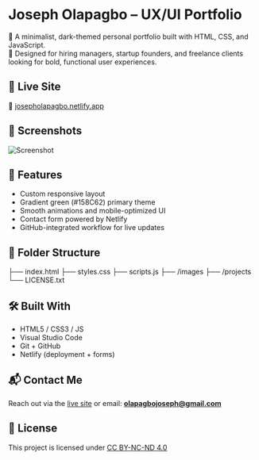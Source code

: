 # Joseph Olapagbo – UX/UI Portfolio

🎨 A minimalist, dark-themed personal portfolio built with HTML, CSS, and JavaScript.  
💼 Designed for hiring managers, startup founders, and freelance clients looking for bold, functional user experiences.

## 🚀 Live Site
🔗 [josepholapagbo.netlify.app](https://josepholapagbo.netlify.app)

## 📸 Screenshots
![Screenshot](./images/screenshot-homepage.jpg) <!-- Replace with actual screenshot later -->

## 📂 Features
- Custom responsive layout
- Gradient green (#158C62) primary theme
- Smooth animations and mobile-optimized UI
- Contact form powered by Netlify
- GitHub-integrated workflow for live updates

## 📁 Folder Structure
├── index.html
├── styles.css
├── scripts.js
├── /images
├── /projects
└── LICENSE.txt

## 🛠️ Built With
- HTML5 / CSS3 / JS
- Visual Studio Code
- Git + GitHub
- Netlify (deployment + forms)

## 📬 Contact Me
Reach out via the [live site](https://josepholapagbo.netlify.app#contact) or email: **olapagbojoseph@gmail.com**

## 🧾 License
This project is licensed under [CC BY-NC-ND 4.0](https://creativecommons.org/licenses/by-nc-nd/4.0/)
